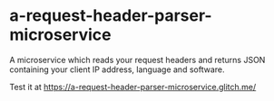 # a-request-header-parser-microservice

A microservice which reads your request headers and returns JSON containing your client IP address, language and software.

Test it at <a href="https://a-request-header-parser-microservice.glitch.me/">https://a-request-header-parser-microservice.glitch.me/</a>